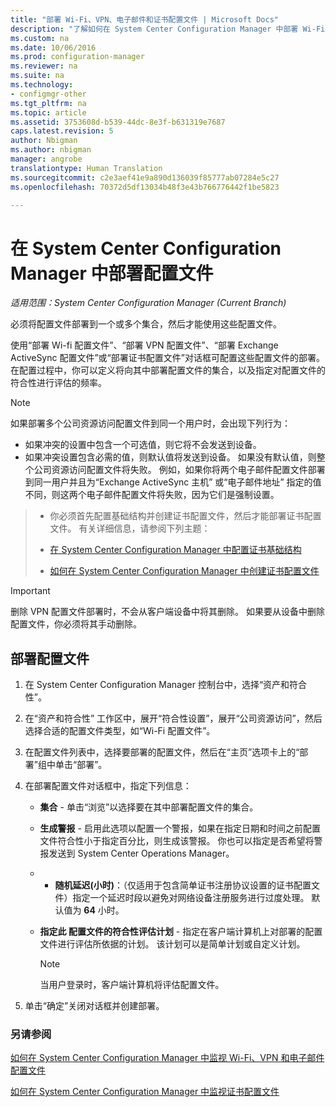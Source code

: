 ```yaml
---
title: "部署 Wi-Fi、VPN、电子邮件和证书配置文件 | Microsoft Docs"
description: "了解如何在 System Center Configuration Manager 中部署 Wi-Fi、VPN、电子邮件和证书配置文件。"
ms.custom: na
ms.date: 10/06/2016
ms.prod: configuration-manager
ms.reviewer: na
ms.suite: na
ms.technology:
- configmgr-other
ms.tgt_pltfrm: na
ms.topic: article
ms.assetid: 3753608d-b539-44dc-8e3f-b631319e7687
caps.latest.revision: 5
author: Nbigman
ms.author: nbigman
manager: angrobe
translationtype: Human Translation
ms.sourcegitcommit: c2e3aef41e9a890d136039f85777ab07284e5c27
ms.openlocfilehash: 70372d5df13034b48f3e43b766776442f1be5823

---
```

# <a name="deploy-profiles-in-system-center-configuration-manager"></a>在 System Center Configuration Manager 中部署配置文件

*适用范围：System Center Configuration Manager (Current Branch)*

必须将配置文件部署到一个或多个集合，然后才能使用这些配置文件。  

 使用“部署 Wi-fi 配置文件”、“部署 VPN 配置文件”、“部署 Exchange ActiveSync 配置文件”或“部署证书配置文件”对话框可配置这些配置文件的部署。 在配置过程中，你可以定义将向其中部署配置文件的集合，以及指定对配置文件的符合性进行评估的频率。  

> [!NOTE]  
>  如果部署多个公司资源访问配置文件到同一个用户时，会出现下列行为：  
>   
>  -   如果冲突的设置中包含一个可选值，则它将不会发送到设备。  
> -   如果冲突设置包含必需的值，则默认值将发送到设备。 如果没有默认值，则整个公司资源访问配置文件将失败。 例如，如果你将两个电子邮件配置文件部署到同一用户并且为“Exchange ActiveSync 主机”  或“电子邮件地址”  指定的值不同，则这两个电子邮件配置文件将失败，因为它们是强制设置。  

> -   你必须首先配置基础结构并创建证书配置文件，然后才能部署证书配置文件。 有关详细信息，请参阅下列主题：  
>   
>  -   [在 System Center Configuration Manager 中配置证书基础结构](certificate-infrastructure.md)  
> -   [如何在 System Center Configuration Manager 中创建证书配置文件](create-certificate-profiles.md)    

> [!IMPORTANT]  
>  删除 VPN 配置文件部署时，不会从客户端设备中将其删除。 如果要从设备中删除配置文件，你必须将其手动删除。
>   

## <a name="deploying--profiles"></a>部署配置文件  


1.  在 System Center Configuration Manager 控制台中，选择“资产和符合性”。  

2.  在“资产和符合性” 工作区中，展开“符合性设置”，展开“公司资源访问”，然后选择合适的配置文件类型，如“Wi-Fi 配置文件”。  

3.  在配置文件列表中，选择要部署的配置文件，然后在“主页”选项卡上的“部署”组中单击“部署”。  

4.  在部署配置文件对话框中，指定下列信息：  

    -   **集合** - 单击“浏览”以选择要在其中部署配置文件的集合。  

    -   **生成警报** - 启用此选项以配置一个警报，如果在指定日期和时间之前配置文件符合性小于指定百分比，则生成该警报。 你也可以指定是否希望将警报发送到 System Center Operations Manager。  

    -   -   **随机延迟(小时)**：（仅适用于包含简单证书注册协议设置的证书配置文件）指定一个延迟时段以避免对网络设备注册服务进行过度处理。 默认值为 **64** 小时。  

    -   **指定此 <type> 配置文件的符合性评估计划** - 指定在客户端计算机上对部署的配置文件进行评估所依据的计划。 该计划可以是简单计划或自定义计划。  

        > [!NOTE]  
        >  当用户登录时，客户端计算机将评估配置文件。  

5.  单击“确定”关闭对话框并创建部署。

### <a name="see-also"></a>另请参阅  

[如何在 System Center Configuration Manager 中监视 Wi-Fi、VPN 和电子邮件配置文件](monitor-wifi-email-vpn-profiles.md)

[如何在 System Center Configuration Manager 中监视证书配置文件](monitor-certificate-profiles.md)



<!--HONumber=Dec16_HO3-->


